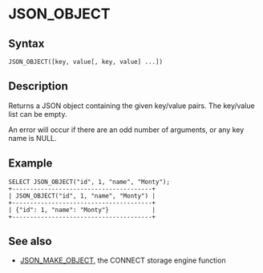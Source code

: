 
# JSON_OBJECT

## Syntax


```
JSON_OBJECT([key, value[, key, value] ...])
```

## Description


Returns a JSON object containing the given key/value pairs. The key/value list can be empty.


An error will occur if there are an odd number of arguments, or any key name is NULL.


## Example


```
SELECT JSON_OBJECT("id", 1, "name", "Monty");
+---------------------------------------+
| JSON_OBJECT("id", 1, "name", "Monty") |
+---------------------------------------+
| {"id": 1, "name": "Monty"}            |
+---------------------------------------+
```

## See also


* [JSON_MAKE_OBJECT](../../../../../storage-engines/connect/connect-table-types/connect-json-table-type.md#json_make_object), the CONNECT storage engine function

